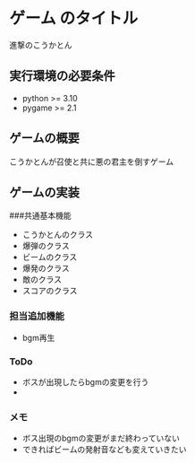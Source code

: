 # ゲーム のタイトル
進撃のこうかとん
## 実行環境の必要条件
* python >= 3.10
* pygame >= 2.1

## ゲームの概要
こうかとんが召使と共に悪の君主を倒すゲーム

## ゲームの実装
###共通基本機能
* こうかとんのクラス
* 爆弾のクラス
* ビームのクラス
* 爆発のクラス
* 敵のクラス
* スコアのクラス
### 担当追加機能
* bgm再生
### ToDo
- ボスが出現したらbgmの変更を行う
- 
### メモ
* ボス出現のbgmの変更がまだ終わっていない
* できればビームの発射音なども変えていきたい
